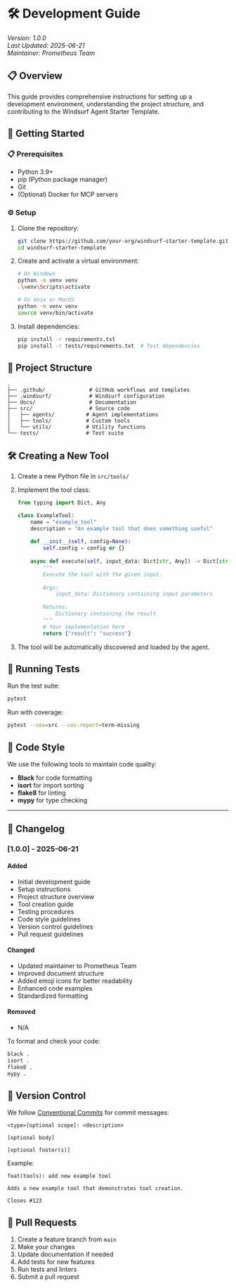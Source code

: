 # 🛠 Development Guide

*Version: 1.0.0*  
*Last Updated: 2025-06-21*  
*Maintainer: Prometheus Team*

## 📋 Overview
This guide provides comprehensive instructions for setting up a development environment, understanding the project structure, and contributing to the Windsurf Agent Starter Template.

## 🚀 Getting Started

### 📋 Prerequisites
- Python 3.9+
- pip (Python package manager)
- Git
- (Optional) Docker for MCP servers

### ⚙️ Setup

1. Clone the repository:
   ```bash
   git clone https://github.com/your-org/windsurf-starter-template.git
   cd windsurf-starter-template
   ```

2. Create and activate a virtual environment:
   ```bash
   # On Windows
   python -m venv venv
   .\venv\Scripts\activate
   
   # On Unix or MacOS
   python -m venv venv
   source venv/bin/activate
   ```

3. Install dependencies:
   ```bash
   pip install -r requirements.txt
   pip install -r tests/requirements.txt  # Test dependencies
   ```

## 📁 Project Structure

```
.
├── .github/              # GitHub workflows and templates
├── .windsurf/            # Windsurf configuration
├── docs/                 # Documentation
├── src/                  # Source code
│   ├── agents/          # Agent implementations
│   ├── tools/           # Custom tools
│   └── utils/           # Utility functions
└── tests/               # Test suite
```

## 🛠 Creating a New Tool

1. Create a new Python file in `src/tools/`
2. Implement the tool class:
   ```python
   from typing import Dict, Any
   
   class ExampleTool:
       name = "example_tool"
       description = "An example tool that does something useful"
       
       def __init__(self, config=None):
           self.config = config or {}
       
       async def execute(self, input_data: Dict[str, Any]) -> Dict[str, Any]:
           """
           Execute the tool with the given input.
           
           Args:
               input_data: Dictionary containing input parameters
               
           Returns:
               Dictionary containing the result
           """
           # Your implementation here
           return {"result": "success"}
   ```

3. The tool will be automatically discovered and loaded by the agent.

## 🧪 Running Tests

Run the test suite:
```bash
pytest
```

Run with coverage:
```bash
pytest --cov=src --cov-report=term-missing
```

## 🎨 Code Style

We use the following tools to maintain code quality:

- **Black** for code formatting
- **isort** for import sorting
- **flake8** for linting
- **mypy** for type checking

---

## 📝 Changelog

### [1.0.0] - 2025-06-21
#### Added
- Initial development guide
- Setup instructions
- Project structure overview
- Tool creation guide
- Testing procedures
- Code style guidelines
- Version control guidelines
- Pull request guidelines

#### Changed
- Updated maintainer to Prometheus Team
- Improved document structure
- Added emoji icons for better readability
- Enhanced code examples
- Standardized formatting

#### Removed
- N/A

To format and check your code:

```bash
black .
isort .
flake8 .
mypy .
```

## 🔄 Version Control

We follow [Conventional Commits](https://www.conventionalcommits.org/) for commit messages:

```
<type>[optional scope]: <description>

[optional body]

[optional footer(s)]
```

Example:
```
feat(tools): add new example tool

Adds a new example tool that demonstrates tool creation.

Closes #123
```

## 🔄 Pull Requests

1. Create a feature branch from `main`
2. Make your changes
3. Update documentation if needed
4. Add tests for new features
5. Run tests and linters
6. Submit a pull request
